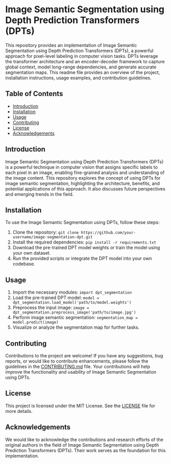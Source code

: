 # Image Semantic Segmentation using Depth Prediction Transformers (DPTs)

This repository provides an implementation of Image Semantic Segmentation using Depth Prediction Transformers (DPTs), a powerful approach for pixel-level labeling in computer vision tasks. DPTs leverage the transformer architecture and an encoder-decoder framework to capture global context, model long-range dependencies, and generate accurate segmentation maps. This readme file provides an overview of the project, installation instructions, usage examples, and contribution guidelines.

## Table of Contents
- [Introduction](#introduction)
- [Installation](#installation)
- [Usage](#usage)
- [Contributing](#contributing)
- [License](#license)
- [Acknowledgements](#acknowledgements)

## Introduction
Image Semantic Segmentation using Depth Prediction Transformers (DPTs) is a powerful technique in computer vision that assigns specific labels to each pixel in an image, enabling fine-grained analysis and understanding of the image content. This repository explores the concept of using DPTs for image semantic segmentation, highlighting the architecture, benefits, and potential applications of this approach. It also discusses future perspectives and emerging trends in the field.

## Installation
To use the Image Semantic Segmentation using DPTs, follow these steps:
1. Clone the repository: `git clone https://github.com/your-username/image-segmentation-dpt.git`
2. Install the required dependencies: `pip install -r requirements.txt`
3. Download the pre-trained DPT model weights or train the model using your own dataset.
4. Run the provided scripts or integrate the DPT model into your own codebase.

## Usage
1. Import the necessary modules: `import dpt_segmentation`
2. Load the pre-trained DPT model: `model = dpt_segmentation.load_model('path/to/model.weights')`
3. Preprocess the input image: `image = dpt_segmentation.preprocess_image('path/to/image.jpg')`
4. Perform image semantic segmentation: `segmentation_map = model.predict(image)`
5. Visualize or analyze the segmentation map for further tasks.

## Contributing
Contributions to the project are welcome! If you have any suggestions, bug reports, or would like to contribute enhancements, please follow the guidelines in the [CONTRIBUTING.md](CONTRIBUTING.md) file. Your contributions will help improve the functionality and usability of Image Semantic Segmentation using DPTs.

## License
This project is licensed under the MIT License. See the [LICENSE](LICENSE) file for more details.

## Acknowledgements
We would like to acknowledge the contributions and research efforts of the original authors in the field of Image Semantic Segmentation using Depth Prediction Transformers (DPTs). Their work serves as the foundation for this implementation.
